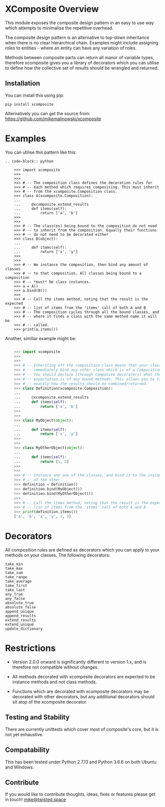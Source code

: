 # XComposite Overview
This module exposes the composite design pattern in an easy to use way
which attempts to minimalise the repetitive overhead.

The composite design pattern is an alternative to top-down inheritance
when there is no clear hierarchical chain. Examples might include assigning
roles to entities - where an entity can have any variation of roles.

Methods between composite parts can return all manor of variable types, 
therefore xcomposite gives you a library of decorators which you can utilise
to define how the collective set of results should be wrangled and returned.


## Installation
You can install this using pip:
```commandline
pip install xcomposite
```


Alternatively you can get the source from:
https://github.com/mikemalinowski/xcomposite


# Examples

You can utilise this pattern like this:

    .. code-block:: python

        >>> import xcomposite
        >>>
        >>>
        >>> # -- The composition class defines the decoration rules for
        >>> # -- each method which requires compositing. This must inherit
        >>> # -- from the xcomposite.Composition class.
        >>> class A(xcomposite.Composition):
        ...
        ...     @xcomposite.extend_results
        ...     def items(self):
        ...         return ['a', 'b']
        >>>
        >>>
        >>> # -- The class(es) being bound to the composition do not need
        >>> # -- to inherit from the composition. Equally their functions
        >>> # -- do not need to be decorated either
        >>> class B(object):
        ...
        ...     def items(self):
        ...         return ['x', 'y']
        >>>
        >>>
        >>> # -- We instance the composition, then bind any amount of classes
        >>> # -- to that composition. All classes being bound to a composition
        >>> # -- *must* be class instances.
        >>> a = A()
        >>> a.bind(B())
        >>>
        >>> # -- Call the items method, noting that the result is the expected
        >>> # -- list of items from the 'items' call of both A and B
        >>> # -- The composition cycles through all the bound classes, and 
        >>> # -- where it finds a class with the same method name it will be
        >>> # -- called.
        >>> print(a.items())

Another, similiar example might be:

```python

    >>> import xcomposite
    >>>
    >>>
    >>> # -- Inheriting off the composition class means that your class can
    >>> # -- immediately bind any other class which is of a Composition type.
    >>> # -- You should declare (through composite decorators) what the
    >>> # -- expactation is of any bound methods. This allows you to tailor
    >>> # -- exactly how the results should be combined/returned.
    >>> class Definition(xcomposite.Composition):
    ...
    ...     @xcomposite.extend_results
    ...     def items(self):
    ...         return ['a', 'b']
    >>>
    >>>
    >>> class MyObject(object):
    ...
    ...     def items(self):
    ...         return ['x', 'y']
    >>>
    >>> 
    >>> class MyOtherObject(object):
    ...
    ...     def items(self):
    ...         return [1, 2]
    >>>
    >>>
    >>> # -- Instance any one of the classes, and bind it to the instance
    >>> # -- of the other
    >>> definition = Definition()
    >>> definition.bind(MyObject())
    >>> definition.bind(MyOtherObject())
    >>>
    >>> # -- Call the items method, noting that the result is the expected
    >>> # -- list of items from the 'items' call of both A and B
    >>> print(definition.items())
    ['a', 'b', 'x', 'y', 1, 2]
```

# Decorators

All composition rules are defined as decorators which you can apply to your
methods on your classes. The following decorators:


    take_min
    take_max
    take_sum
    take_range
    take_average
    take_first
    take_last
    any_true
    any_false
    absolute_true
    absolute_false
    append_unique
    append_results
    extend_results
    extend_unique
    update_dictionary
    
# Restrictions

 * Version 2.0.0 onward is significantly different to version 1.x, and is therefore
not compatible without changes. 

 * All methods decorated with xcomposite decorators are expected to be instance
methods and not class methods.

* Functions which are decorated with xcomposite decorators may be decorated
with other decorators, but any additional decorators should sit atop of the
xcomposite decorator.


## Testing and Stability
There are currently unittests which cover most of composite's core, but it is not yet exhaustive.


## Compatability
This has been tested under Python 2.7.13 and Python 3.6.6 on both Ubuntu and Windows.


## Contribute
If you would like to contribute thoughts, ideas, fixes or features please get in touch! mike@twisted.space
